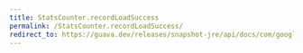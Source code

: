 ```yaml
---
title: StatsCounter.recordLoadSuccess
permalink: /StatsCounter.recordLoadSuccess/
redirect_to: https://guava.dev/releases/snapshot-jre/api/docs/com/google/common/cache/AbstractCache.StatsCounter.html#recordLoadSuccess-long-
---
```


